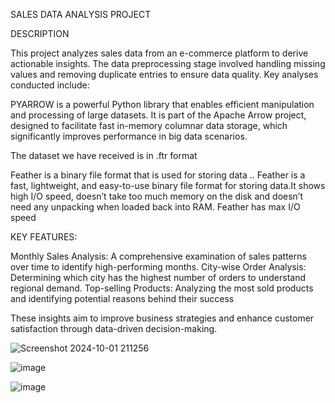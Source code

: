 SALES DATA ANALYSIS PROJECT

DESCRIPTION

This project analyzes sales data from an e-commerce platform to derive actionable insights. The data preprocessing stage involved handling missing values and removing duplicate entries to ensure data quality. Key analyses conducted include:

PYARROW is a powerful Python library that enables efficient manipulation and processing of large datasets. It is part of the Apache Arrow project, designed to facilitate fast in-memory columnar data storage, which significantly improves performance in big data scenarios.

The dataset we have received is in .ftr format

Feather is a binary file format that is used for storing data .. Feather is a fast, lightweight, and easy-to-use binary file format for storing data.It shows high I/O speed, doesn’t take too much memory on the disk and doesn’t need any unpacking when loaded back into RAM. Feather has max I/O speed

KEY FEATURES:

Monthly Sales Analysis: A comprehensive examination of sales patterns over time to identify high-performing months.
City-wise Order Analysis: Determining which city has the highest number of orders to understand regional demand.
Top-selling Products: Analyzing the most sold products and identifying potential reasons behind their success

These insights aim to improve business strategies and enhance customer satisfaction through data-driven decision-making.


![Screenshot 2024-10-01 211256](https://github.com/user-attachments/assets/9d7e0a07-50e7-4f80-bb85-05a24a0dec44)

![image](https://github.com/user-attachments/assets/e2042ecc-ac84-4204-8320-07c5807bce7f)

![image](https://github.com/user-attachments/assets/870ed2be-aea5-4d45-ba5a-c3d360e405c9)




